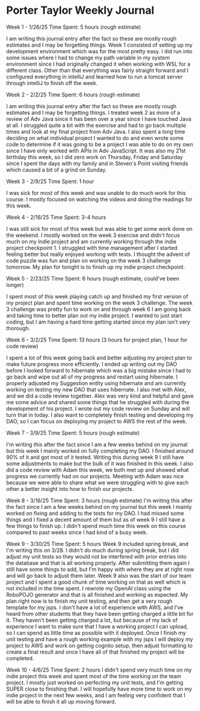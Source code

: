 # Porter Taylor Weekly Journal

Week 1 - 1/26/25
Time Spent: 5 hours (rough estimate)

I am writing this journal entry after the fact so these are mostly rough estimates and I may be forgetting things.
Week 1 consisted of setting up my development environment which was for the most pretty easy. I did run into some
issues where I had to change my path variable in my system environment since I had originally changed it when
working with WSL for a different class. Other than that everything was fairly straight forward and I configured
everything in intelliJ and learned how to run a tomcat server through intelliJ to finish off the week.

Week 2 - 2/2/25
Time Spent: 6 hours (rough estimate)

I am writing this journal entry after the fact so these are mostly rough estimates and I may be forgetting things.
I treated week 2 as more of a review of Adv Java since it has been over a year since I have touched Java at all. I
struggled quite a bit with the exercise and had to go back multiple times and look at my final project from Adv Java.
I also spent a long time deciding on what individual project I wanted to do and even wrote some code to determine if
it was going to be a project I was able to do on my own since I have only worked with APIs in Adv JavaScript. It was
also my 21st birthday this week, so I did zero work on Thursday, Friday and Saturday since I spent the days with my
family and in Steven's Point visiting friends which caused a bit of a grind on Sunday.

Week 3 - 2/9/25
Time Spent: 1 hour

I was sick for most of this week and was unable to do much work for this course. I mostly focused on watching the
videos and doing the readings for this week.

Week 4 - 2/16/25
Time Spent: 3-4 hours

I was still sick for most of this week but was able to get some work done on the weekend. I mostly worked on the week 3
exercise and didn't focus much on my indie project and am currently working through the indie project checkpoint 1. I
struggled with time management after I started feeling better but really enjoyed working with tests. I thought the advent
of code puzzle was fun and plan on working on the week 3 challenge tomorrow. My plan for tonight is to finish up my
indie project checkpoint.

Week 5 - 2/23/25
Time Spent: 6 hours (rough estimate, could've been longer)

I spent most of this week playing catch up and finished my first version of my project plan and spent time working on the
week 3 challenge. The week 3 challenge was pretty fun to work on and through week 6 I am going back and taking time to better
plan out my indie project. I wanted to just start coding, but I am having a hard time getting started since my plan isn't
very thorough.

Week 6 - 3/2/25
Time Spent: 13 hours (3 hours for project plan, 1 hour for code review)

I spent a lot of this week going back and better adjusting my project plan to make future progress more efficiently. I ended
up writing out my DAO before I looked forward to hibernate which was a big mistake since I had to go back and wipe out all of
my progress and restart using hibernate. I properly adjusted my Suggestion entity using hibernate and am currently working on
testing my new DAO that uses hibernate. I also met with Alex, and we did a code review together. Alex was very kind and
helpful and gave me some advice and shared some things that he struggled with during the development of his project. I wrote
out my code review on Sunday and will turn that in today. I also want to completely finish testing and developing my DAO, so
I can focus on deploying my project to AWS the rest of the week.

Week 7 - 3/9/25
Time Spent: 5 hours (rough estimate)

I'm writing this after the fact since I am a few weeks behind on my journal but this week I mainly worked on fully completing
my DAO. I finished around 90% of it and got most of it tested. Writing this during week 9 I still have some adjustments to make
but the bulk of it was finished in this week. I also did a code review with Adam this week, we both met up and showed what
progress we currently had on our projects. Meeting with Adam was nice because we were able to share what we were struggling with
to give each other a better insight into how to finish our projects.


Week 8 - 3/16/25
Time Spent: 3 hours (rough estimate)
I'm writing this after the fact since I am a few weeks behind on my journal but this week I mainly worked on fixing and adding to
the tests for my DAO. I had missed some things and I fixed a decent amount of them but as of week 9 I still have a few things to
finish up. I didn't spend much time this week on this course compared to past weeks since I had kind of a busy week.


Week 9 - 3/30/25
Time Spent: 5 hours
Week 9 included spring break, and I'm writing this on 3/28. I didn't do much during spring break, but I did adjust my unit tests
so they would not be interfered with prior entries into the database and that is all working properly. After submitting them again
I still have some things to add, but I'm happy with where they are at right now and will go back to adjust them later. Week 9 also 
was the start of our team project and I spent a good chunk of time working on that as well which is not included in the time spent.
I rewrote my OpenAI class using the RoboPOJO generator and that is all finished and working as expected. My plan right now is to
finish my unit testing, and then get a very rough template for my jsps. I don't have a lot of experience with AWS, and I've heard from
other students that they have been getting charged a little bit for it. They haven't been getting charged a lot, but because of my lack
of experience I want to make sure that I have a working project I can upload, so I can spend as little time as possible with it deployed.
Once I finish my unit testing and have a rough working example with my jsps I will deploy my project to AWS and work on getting cognito
setup, then adjust formatting to create a final result and once I have all of that finished my project will be completed.

Week 10 - 4/6/25
Time Spent: 2 hours
I didn't spend very much time on my indie project this week and spent most of the time working on the team project. I mostly just
worked on perfecting my unit tests, and I'm getting SUPER close to finishing that. I will hopefully have more time to work on my
indie project in the next few weeks, and I am feeling very confident that I will be able to finish it all up moving forward.